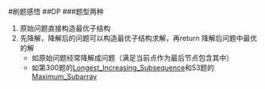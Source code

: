 #刷题感悟
##DP
###题型两种
1. 原始问题直接构造最优子结构
2. 先降解，降解后的问题可以构造最优子结构求解，再return 降解后问题中最优的解
	* 如原始问题经常降解成问题（满足当前点作为最后节点包含其中）
	* 如第300题的[Longest_Increasing_Subsequence](../300_Longest_Increasing_Subsequence.md)和53题的[Maximum_Subarray](../53_Maximum_Subarray.md)